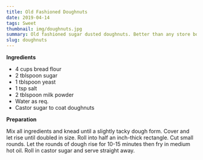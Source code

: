 ```yaml
---
title: Old Fashioned Doughnuts
date: 2019-04-14
tags: Sweet
thumbnail: img/doughnuts.jpg
summary: Old fashioned sugar dusted doughnuts. Better than any store bought doughnuts.
slug: doughnuts
---
```


__Ingredients__

+ 4 cups bread flour
+ 2 tblspoon sugar
+ 1 tblspoon yeast
+ 1 tsp salt
+ 2 tblspoon milk powder
+ Water as req.
+ Castor sugar to coat doughnuts

__Preparation__

Mix all ingredients and knead until a slightly tacky dough form. Cover and let rise until doubled in size. Roll into half an inch-thick rectangle. Cut small rounds. Let the rounds of dough rise for 10-15 minutes then fry in medium hot oil. Roll in castor sugar and serve straight away.